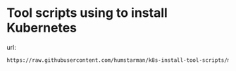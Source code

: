 # Tool scripts using to install Kubernetes

url:  
```bash
https://raw.githubusercontent.com/humstarman/k8s-install-tool-scripts/master/
```

